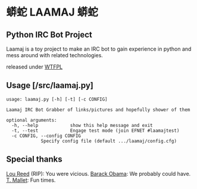 蟒蛇 LAAMAJ 蟒蛇
======

Python IRC Bot Project
---

Laamaj is a toy project to make an IRC bot to gain experience in python and mess around with related technologies.

released under [WTFPL]

Usage [/src/laamaj.py]
---
    usage: laamaj.py [-h] [-t] [-c CONFIG]

    Laamaj IRC Bot Grabber of links/pictures and hopefully shower of them

    optional arguments:
      -h, --help            show this help message and exit
      -t, --test            Engage test mode (join EFNET #laamajtest)
      -c CONFIG, --config CONFIG
                 Specify config file (default .../laamaj/config.cfg)

Special thanks
---

[Lou Reed] (RIP): You were vicious.
[Barack Obama]: We probably could have.
[T. Mallet]: Fun times.


[WTFPL]: https://raw.github.com/shwoop/laamaj/master/LICENSE
[Lou Reed]: http://www.loureed.com/
[Barack Obama]: www.barackobama.com
[T. Mallet]: http://brillianttv.co.uk/timmymallett/index.php
